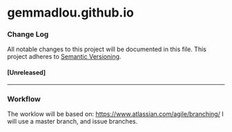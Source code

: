 # gemmadlou.github.io

### Change Log

All notable changes to this project will be documented in this file.
This project adheres to [Semantic Versioning](http://semver.org/).

#### [Unreleased]

----------------------------------------------

### Workflow

The worklow will be based on: https://www.atlassian.com/agile/branching/
I will use a master branch, and issue branches.